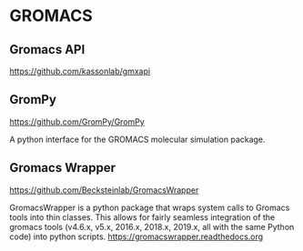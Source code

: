 # GROMACS

## Gromacs API
https://github.com/kassonlab/gmxapi

## GromPy

https://github.com/GromPy/GromPy

A python interface for the GROMACS molecular simulation package.

## Gromacs Wrapper
https://github.com/Becksteinlab/GromacsWrapper

GromacsWrapper is a python package that wraps system calls to Gromacs tools into thin classes. This allows for fairly seamless integration of the gromacs tools (v4.6.x, v5.x, 2016.x, 2018.x, 2019.x, all with the same Python code) into python scripts. https://gromacswrapper.readthedocs.org
